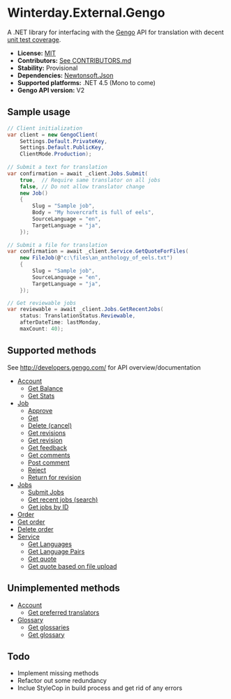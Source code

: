 Winterday.External.Gengo
========================

A .NET library for interfacing with the [Gengo](http://www.gengo.com)
API for translation with decent [unit test coverage](TESTING.md).

* **License:** [MIT](COPYING)
* **Contributors:** [See CONTRIBUTORS.md](CONTRIBUTORS.md)
* **Stability:** Provisional
* **Dependencies:** [Newtonsoft.Json](https://github.com/JamesNK/Newtonsoft.Json/)
* **Supported platforms:** .NET 4.5 (Mono to come)
* **Gengo API version:** V2

Sample usage
------------

```csharp
// Client initialization
var client = new GengoClient(
    Settings.Default.PrivateKey,
    Settings.Default.PublicKey,
    ClientMode.Production);
        
// Submit a text for translation
var confirmation = await _client.Jobs.Submit(
    true,  // Require same translator on all jobs
    false, // Do not allow translator change
    new Job()
    {
        Slug = "Sample job",
        Body = "My hovercraft is full of eels",
        SourceLanguage = "en",
        TargetLanguage = "ja",
    });
    
// Submit a file for translation
var confirmation = await _client.Service.GetQuoteForFiles(
    new FileJob(@"c:\files\an_anthology_of_eels.txt")
    {
        Slug = "Sample job",
        SourceLanguage = "en",
        TargetLanguage = "ja",
    });

// Get reviewable jobs
var reviewable = await _client.Jobs.GetRecentJobs(
    status: TranslationStatus.Reviewable,
    afterDateTime: lastMonday,
    maxCount: 40);

```

Supported methods
-----------------

See http://developers.gengo.com/ for API overview/documentation

* [Account](http://developers.gengo.com/v2/api_methods/account/)
  * [Get Balance](http://developers.gengo.com/v2/api_methods/account/#balance-get)
  * [Get Stats](http://developers.gengo.com/v2/api_methods/account/#stats-get)
* [Job](http://developers.gengo.com/v2/api_methods/job/)
  * [Approve](http://developers.gengo.com/v2/api_methods/job/#job-put)
  * [Get](http://developers.gengo.com/v2/api_methods/job/#job-get)
  * [Delete (cancel)](http://developers.gengo.com/v2/api_methods/job/#job-delete)
  * [Get revisions](http://developers.gengo.com/v2/api_methods/job/#revisions-get)
  * [Get revision](http://developers.gengo.com/v2/api_methods/job/#revision-get)
  * [Get feedback](http://developers.gengo.com/v2/api_methods/job/#feedback-get)
  * [Get comments](http://developers.gengo.com/v2/api_methods/job/#comments-get)
  * [Post comment](http://developers.gengo.com/v2/api_methods/job/#comment-post)
  * [Reject](http://developers.gengo.com/v2/api_methods/job/#job-put)
  * [Return for revision](http://developers.gengo.com/v2/api_methods/job/#job-put)
* [Jobs](http://developers.gengo.com/v2/api_methods/jobs/)
  * [Submit Jobs](http://developers.gengo.com/v2/api_methods/jobs/#jobs-post)
  * [Get recent jobs (search)](http://developers.gengo.com/v2/api_methods/jobs/#jobs-get)
  * [Get jobs by ID](http://developers.gengo.com/v2/api_methods/jobs/#jobs-by-id-get)
* [Order](http://developers.gengo.com/v2/api_methods/order/)
 * [Get order](http://developers.gengo.com/v2/api_methods/order/#order-get)
 * [Delete order](http://developers.gengo.com/v2/api_methods/order/#order-delete)
* [Service](http://developers.gengo.com/v2/api_methods/service/)
  * [Get Languages](http://developers.gengo.com/v2/api_methods/service/#languages-get)
  * [Get Language Pairs](http://developers.gengo.com/v2/api_methods/service/#language-pairs-get)
  * [Get quote](http://developers.gengo.com/v2/api_methods/service/#quote-post)
  * [Get quote based on file upload](http://developers.gengo.com/v2/api_methods/service/#quote-files-post)

Unimplemented methods
---------------------

* [Account](http://developers.gengo.com/v2/api_methods/account/)
  * [Get preferred translators](http://developers.gengo.com/v2/api_methods/account/#preferred-translators-get)
* [Glossary](http://developers.gengo.com/v2/api_methods/glossary/)
  * [Get glossaries](http://developers.gengo.com/v2/api_methods/glossary/#glossaries-get)
  * [Get glossary](http://developers.gengo.com/v2/api_methods/glossary/#glossary-get)

Todo
----

* Implement missing methods
* Refactor out some redundancy
* Inclue StyleCop in build process and get rid of any errors
